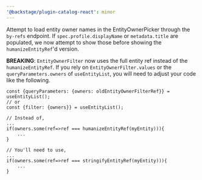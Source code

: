 ```yaml
---
'@backstage/plugin-catalog-react': minor
---
```


Attempt to load entity owner names in the EntityOwnerPicker through the `by-refs` endpoint. If `spec.profile.displayName` or `metadata.title` are populated, we now attempt to show those before showing the `humanizeEntityRef`'d version.

**BREAKING**: `EntityOwnerFilter` now uses the full entity ref instead of the `humanizeEntityRef`. If you rely on `EntityOwnerFilter.values` or the `queryParameters.owners` of `useEntityList`, you will need to adjust your code like the following.

```tsx
const {queryParameters: {owners: oldEntityOwnerFilterRef}} = useEntityList();
// or
const {filter: {owners}} = useEntityList();

// Instead of,
...
if(owners.some(ref=>ref === humanizeEntityRef(myEntity))){
    ...
}

// You'll need to use,
...
if(owners.some(ref=>ref === stringifyEntityRef(myEntity))){
    ...
}
```
